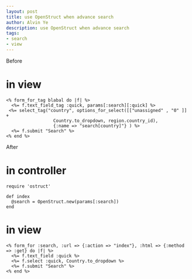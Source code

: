 ```yaml
---
layout: post
title: use OpenStruct when advance search
author: Alvin Ye
description: use OpenStruct when advance search
tags:
- search
- view
---
```

Before

# in view

    <% form_for_tag blabal do |f| %>
      <%= f.text_field_tag :quick, params[:search][:quick] %>
     <%= select_tag("country", options_for_select([["unassigned" , "0" ]] +
                      Country.to_dropdown, region.country_id),
                      {:name => "search[country]"} ) %>
      <%= f.submit "Search" %>
    <% end %>

After

# in controller

    require 'ostruct'

    def index
      @search = OpenStruct.new(params[:search])
    end

# in view

    <% form_for :search, :url => {:action => "index"}, :html => {:method => :get} do |f| %>
      <%= f.text_field :quick %>
      <%= f.select :quick, Country.to_dropdown %>
      <%= f.submit "Search" %>
    <% end %>
